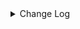 <details><summary> Change Log </summary>

| Change | Commit | Version |
| --- | --- | --- |
|[Improve] doris options (#8745)|https://github.com/apache/seatunnel/commit/268d76cbf3|2.3.10|
|[Improve] restruct connector common options (#8634)|https://github.com/apache/seatunnel/commit/f3499a6eeb|2.3.10|
|[Fix][Connector-V2] fix starRocks automatically creates tables with comment (#8568)|https://github.com/apache/seatunnel/commit/c4cb1fc4a3|2.3.10|
|[Fix][Connector-V2] Fixed adding table comments (#8514)|https://github.com/apache/seatunnel/commit/edca75b0d6|2.3.10|
|[Fix][Doris] Fix catalog not closed (#8415)|https://github.com/apache/seatunnel/commit/2d1db66b9f|2.3.9|
|[Feature][Connector-V2[Doris]Support sink ddl (#8250)|https://github.com/apache/seatunnel/commit/ecd8269f2e|2.3.9|
|[Feature][Connector-V2]Support Doris Fe Node HA (#8311)|https://github.com/apache/seatunnel/commit/3e86102f47|2.3.9|
|[Feature][Core] Support read arrow data (#8137)|https://github.com/apache/seatunnel/commit/4710ea0f8d|2.3.9|
|[Feature][Clickhouse] Support sink savemode  (#8086)|https://github.com/apache/seatunnel/commit/e6f92fd79b|2.3.9|
|[Improve][dist]add shade check rule (#8136)|https://github.com/apache/seatunnel/commit/51ef800016|2.3.9|
|[Feature][Doris] Support multi-table source read (#7895)|https://github.com/apache/seatunnel/commit/10c37acb34|2.3.9|
|[Improve][Connector-V2] Add doris/starrocks create table with comment (#7847)|https://github.com/apache/seatunnel/commit/207b8c16fd|2.3.9|
|[Feature][Restapi] Allow metrics information to be associated to logical plan nodes (#7786)|https://github.com/apache/seatunnel/commit/6b7c53d03c|2.3.9|
|[Fixbug] doris custom sql work (#7464)|https://github.com/apache/seatunnel/commit/5c6a7c6984|2.3.8|
|[Improve][API] Move catalog open to SaveModeHandler (#7439)|https://github.com/apache/seatunnel/commit/8c2c5c79a1|2.3.8|
|[Improve][Connector-V2] Close all ResultSet after used (#7389)|https://github.com/apache/seatunnel/commit/853e973212|2.3.8|
|Revert &quot;[Fix][Connector-V2] Fix doris primary key order and fields order are inconsistent (#7377)&quot; (#7402)|https://github.com/apache/seatunnel/commit/bb72d91770|2.3.8|
|[Fix][Connector-V2] Fix doris primary key order and fields order are inconsistent (#7377)|https://github.com/apache/seatunnel/commit/464da8fb9b|2.3.7|
|[Bugfix][Doris-connector] Fix Json serialization, null value causes data error problem|https://github.com/apache/seatunnel/commit/7b19df585f|2.3.7|
|[Improve][Connector-V2] Improve doris error msg (#7343)|https://github.com/apache/seatunnel/commit/16950a67cd|2.3.7|
|[Fix][Doris] Fix the abnormality of deleting data in CDC scenario. (#7315)|https://github.com/apache/seatunnel/commit/bb2c912404|2.3.7|
|fix [Bug] Unable to create a source for identifier &#x27;Iceberg&#x27;. #7182 (#7279)|https://github.com/apache/seatunnel/commit/4897491708|2.3.7|
|[Fix][Connector-V2] Fix doris TRANSFER_ENCODING header error (#7267)|https://github.com/apache/seatunnel/commit/d886495584|2.3.6|
|[Improve][Doris Connector] Unified serialization method,Use RowToJsonConverter and TextSerializationSchema (#7229)|https://github.com/apache/seatunnel/commit/4b3af9bef4|2.3.6|
|[Feature][Core] Support using upstream table placeholders in sink options and auto replacement (#7131)|https://github.com/apache/seatunnel/commit/c4ca74122c|2.3.6|
|[Improve][Zeta] Move SaveMode behavior to master (#6843)|https://github.com/apache/seatunnel/commit/80cf91318d|2.3.6|
|[bugFix][Connector-V2][Doris] The multi-FE configuration is supported (#6341)|https://github.com/apache/seatunnel/commit/b6d075194b|2.3.6|
|[Feature][Doris] Add Doris type converter (#6354)|https://github.com/apache/seatunnel/commit/5189991843|2.3.6|
|[Improve] Improve doris create table template default value (#6720)|https://github.com/apache/seatunnel/commit/bd64740314|2.3.6|
|[Bug Fix] Sink Doris error status(#6753) (#6755)|https://github.com/apache/seatunnel/commit/0ce2c0f220|2.3.6|
|[Improve] Improve doris stream load client side error message (#6688)|https://github.com/apache/seatunnel/commit/007a9940e3|2.3.6|
|[Fix][Connector-v2] Fix the sql statement error of create table for doris and starrocks (#6679)|https://github.com/apache/seatunnel/commit/88263cd69f|2.3.6|
|[Fix][Connector-V2] Fixed doris/starrocks create table sql parse error (#6580)|https://github.com/apache/seatunnel/commit/f2ed1fbde0|2.3.5|
|[Fix][Connector-V2] Fix doris sink can not be closed when stream load not read any data (#6570)|https://github.com/apache/seatunnel/commit/341615f488|2.3.5|
|[Fix][Connector-V2] Fix connector support SPI but without no args constructor (#6551)|https://github.com/apache/seatunnel/commit/5f3c9c36a5|2.3.5|
|[Improve] Add SaveMode log of process detail (#6375)|https://github.com/apache/seatunnel/commit/b0d70ce224|2.3.5|
|[Feature] Support nanosecond in Doris DateTimeV2 type (#6358)|https://github.com/apache/seatunnel/commit/76967066bf|2.3.5|
|[Fix][Connector-V2] Fix doris source select fields loss primary key information (#6339)|https://github.com/apache/seatunnel/commit/78abe2f202|2.3.5|
|[Improve][API] Unify type system api(data &amp; type) (#5872)|https://github.com/apache/seatunnel/commit/b38c7edcc9|2.3.5|
|[Fix] Fix doris stream load failed not reported error (#6315)|https://github.com/apache/seatunnel/commit/a09a5a2bb8|2.3.5|
|[Improve][Connector-V2] Doris stream load use FE instead of BE (#6235)|https://github.com/apache/seatunnel/commit/0a7acdce95|2.3.4|
|[Feature][Connector-V2][Doris] Add Doris ConnectorV2 Source (#6161)|https://github.com/apache/seatunnel/commit/fc2d80382a|2.3.4|
|[Improve] Improve doris sink to random use be (#6132)|https://github.com/apache/seatunnel/commit/869417660e|2.3.4|
|[Feature] Support SaveMode on Doris (#6085)|https://github.com/apache/seatunnel/commit/b2375fffe8|2.3.4|
|[Improve] Add batch flush in doris sink (#6024)|https://github.com/apache/seatunnel/commit/2c5b48e907|2.3.4|
|[Fix] Fix DorisCatalog not implement `name` method (#5988)|https://github.com/apache/seatunnel/commit/d4a323efef|2.3.4|
|[Feature][Catalog] Doris Catalog (#5175)|https://github.com/apache/seatunnel/commit/1d3e335d8e|2.3.4|
|[Improve][Common] Introduce new error define rule (#5793)|https://github.com/apache/seatunnel/commit/9d1b2582b2|2.3.4|
|[Improve] Remove use `SeaTunnelSink::getConsumedType` method and mark it as deprecated (#5755)|https://github.com/apache/seatunnel/commit/8de7408100|2.3.4|
|[Improve][Connector] Add field name to `DataTypeConvertor` to improve error message (#5782)|https://github.com/apache/seatunnel/commit/ab60790f0d|2.3.4|
|[Chore] Using try-with-resources to simplify the code. (#4995)|https://github.com/apache/seatunnel/commit/d0aff52425|2.3.4|
|[Fix] Fix RestService report NullPointerException (#5319)|https://github.com/apache/seatunnel/commit/5d4b319477|2.3.4|
|[feature][doris] Doris factory type (#5061)|https://github.com/apache/seatunnel/commit/d952cea43c|2.3.3|
|[Bug][connector-v2][doris] add streamload Content-type for doris URLdecode error (#4880)|https://github.com/apache/seatunnel/commit/1b91816021|2.3.3|
|[Bug][Connector-V2][Doris] update last checkpoint id when doing snapshot (#4881)|https://github.com/apache/seatunnel/commit/0360e7e518|2.3.2|
|[Improve] Add a jobId to the doris label to distinguish between tasks (#4839)|https://github.com/apache/seatunnel/commit/6672e94077|2.3.2|
|[BUG][Doris] Add a jobId to the doris label to distinguish between tasks (#4853)|https://github.com/apache/seatunnel/commit/20ee2faecf|2.3.2|
|[Improve][Connector-V2][Doris]Remove serialization code that is no longer used (#4313)|https://github.com/apache/seatunnel/commit/0c0e5f978e|2.3.1|
|[Improve][Connector-V2][Doris] Refactor some Doris Sink code as well as support 2pc and cdc (#4235)|https://github.com/apache/seatunnel/commit/7c4005af85|2.3.1|
|[Hotfix][Connector][Doris] Fix Content Length header already present (#4277)|https://github.com/apache/seatunnel/commit/df82b77153|2.3.1|
|[Improve][build] Give the maven module a human readable name (#4114)|https://github.com/apache/seatunnel/commit/d7cd601051|2.3.1|
|[Improve][Project] Code format with spotless plugin. (#4101)|https://github.com/apache/seatunnel/commit/a2ab166561|2.3.1|
|[Improve][Connector-V2][Doris] Change Doris Config Prefix (#3856)|https://github.com/apache/seatunnel/commit/16e39a506b|2.3.1|
|[Feature][Connector-V2][Doris] Add Doris StreamLoad sink connector (#3631)|https://github.com/apache/seatunnel/commit/72158be395|2.3.0|

</details>
